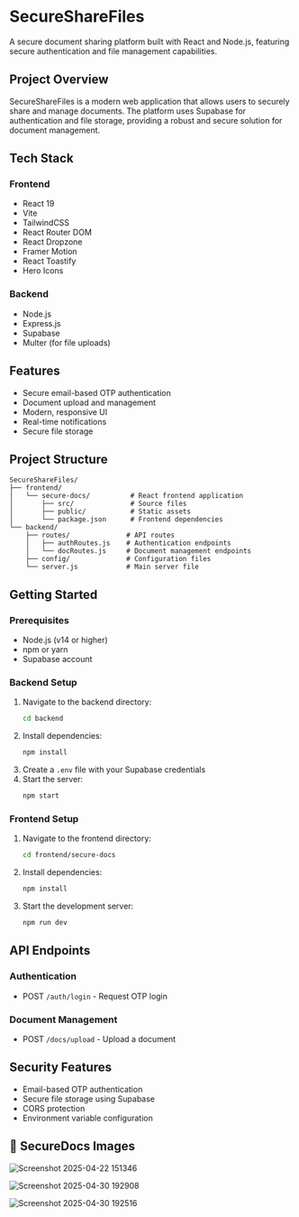 # SecureShareFiles

A secure document sharing platform built with React and Node.js, featuring secure authentication and file management capabilities.

## Project Overview

SecureShareFiles is a modern web application that allows users to securely share and manage documents. The platform uses Supabase for authentication and file storage, providing a robust and secure solution for document management.

## Tech Stack

### Frontend
- React 19
- Vite
- TailwindCSS
- React Router DOM
- React Dropzone
- Framer Motion
- React Toastify
- Hero Icons

### Backend
- Node.js
- Express.js
- Supabase
- Multer (for file uploads)

## Features

- Secure email-based OTP authentication
- Document upload and management
- Modern, responsive UI
- Real-time notifications
- Secure file storage

## Project Structure

```
SecureShareFiles/
├── frontend/
│   └── secure-docs/          # React frontend application
│       ├── src/              # Source files
│       ├── public/           # Static assets
│       └── package.json      # Frontend dependencies
└── backend/
    ├── routes/              # API routes
    │   ├── authRoutes.js    # Authentication endpoints
    │   └── docRoutes.js     # Document management endpoints
    ├── config/              # Configuration files
    └── server.js            # Main server file
```

## Getting Started

### Prerequisites
- Node.js (v14 or higher)
- npm or yarn
- Supabase account

### Backend Setup
1. Navigate to the backend directory:
   ```bash
   cd backend
   ```
2. Install dependencies:
   ```bash
   npm install
   ```
3. Create a `.env` file with your Supabase credentials
4. Start the server:
   ```bash
   npm start
   ```

### Frontend Setup
1. Navigate to the frontend directory:
   ```bash
   cd frontend/secure-docs
   ```
2. Install dependencies:
   ```bash
   npm install
   ```
3. Start the development server:
   ```bash
   npm run dev
   ```

## API Endpoints

### Authentication
- POST `/auth/login` - Request OTP login

### Document Management
- POST `/docs/upload` - Upload a document

## Security Features

- Email-based OTP authentication
- Secure file storage using Supabase
- CORS protection
- Environment variable configuration

## 🎨 SecureDocs Images

![Screenshot 2025-04-22 151346](https://github.com/user-attachments/assets/22adef09-99a4-4d2f-ab32-e510b359b999)

![Screenshot 2025-04-30 192908](https://github.com/user-attachments/assets/94b8a59c-7a75-480d-b0e6-92e909593e82)

![Screenshot 2025-04-30 192516](https://github.com/user-attachments/assets/44be823b-7b20-48f1-b522-1e85e3c0adcb)


